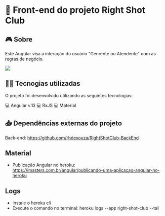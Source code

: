 # 👀 Front-end do projeto Right Shot Club

## 🎮️ Sobre
Este Angular visa a interação do usuário "Genrente ou Atendente" com as regras de negócio.

![](Fluxo-Kafka.png)

## 👨‍💻️ Tecnogias utilizadas
O projeto foi desenvolvido utilizando as seguintes tecnologias:

💻️ Angular v.13
💻️ RxJS
💻️ Material

## :inbox_tray: Dependências externas do projeto
Back-end: https://github.com/rhdesouza/RightShotClub-BackEnd

## Material

 * Publicação Angular no heroku: https://imasters.com.br/angular/publicando-uma-aplicacao-angular-no-heroku

## Logs
 * Instale o heroku cli
 * Execute o comando no terminal: heroku logs --app right-shot-club --tail
